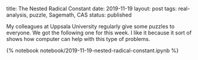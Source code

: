 title: The Nested Radical Constant
date: 2019-11-19
layout: post
tags: real-analysis, puzzle, Sagemath, CAS
status: published

My colleagues at Uppsala University regularly give some puzzles to everyone.  We got the following
one for this week. I like it because it sort of shows how computer can help with this type of
problems.

{% notebook notebook/2019-11-19-nested-radical-constant.ipynb %}
